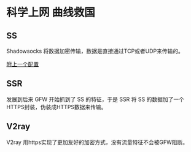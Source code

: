 # 科学上网 曲线救国

[annotation]: <id> (20a50852-450d-4565-8f08-b238fbc40fe9)
[annotation]: <status> (protect)
[annotation]: <create_time> (2019-06-10 16:29:48)
[annotation]: <category> (计算机技术)
[annotation]: <comments> (false)


## SS

Shadowsocks 将数据加密传输，数据是直接通过TCP或者UDP来传输的。

[附上一个配置](files/urls.txt)

## SSR

发展到后来 GFW 开始抓到了 SS 的特征，于是 SSR 将 SS 的数据加了一个HTTPS封装，伪装成HTTPS数据来传输。

## V2ray

V2ray 用https实现了更加友好的加密方式，没有流量特征不会被GFW阻断。
